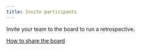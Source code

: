 ```yaml
---
title: Invite participants
---
```


Invite your team to the board to run a retrospective.

[How to share the board](howTo:share-board)